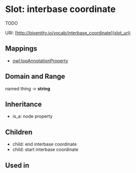 # Slot: interbase coordinate


TODO

URI: [http://bioentity.io/vocab/interbase_coordinate](slot_uri)
## Mappings

 * [owl:topAnnotationProperty](http://purl.obolibrary.org/obo/owl_topAnnotationProperty)
## Domain and Range

named thing -> **string**
## Inheritance

 *  is_a: node property
## Children

 *  child: end interbase coordinate
 *  child: start interbase coordinate
## Used in

